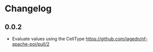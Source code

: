 # Changelog

## 0.0.2

- Evaluate values using the CellType https://github.com/jagedn/nf-apache-poi/pull/2